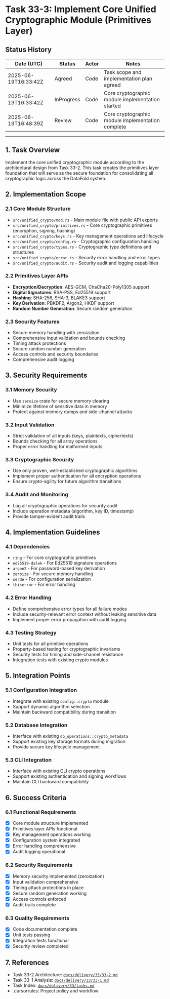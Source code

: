 # Task 33-3: Implement Core Unified Cryptographic Module (Primitives Layer)

## Status History

| Date (UTC)           | Status      | Actor      | Notes                                      |
|----------------------|-------------|------------|---------------------------------------------|
| 2025-06-19T16:33:42Z | Agreed      | Code       | Task scope and implementation plan agreed   |
| 2025-06-19T16:33:42Z | InProgress  | Code       | Core cryptographic module implementation started |
| 2025-06-19T16:48:39Z | Review      | Code       | Core cryptographic module implementation complete |

---

## 1. Task Overview

Implement the core unified cryptographic module according to the architectural design from Task 33-2. This task creates the primitives layer foundation that will serve as the secure foundation for consolidating all cryptographic logic across the DataFold system.

## 2. Implementation Scope

### 2.1 Core Module Structure
- `src/unified_crypto/mod.rs` - Main module file with public API exports
- `src/unified_crypto/primitives.rs` - Core cryptographic primitives (encryption, signing, hashing)
- `src/unified_crypto/keys.rs` - Key management operations and lifecycle
- `src/unified_crypto/config.rs` - Cryptographic configuration handling
- `src/unified_crypto/types.rs` - Cryptographic type definitions and structures
- `src/unified_crypto/error.rs` - Security error handling and error types
- `src/unified_crypto/audit.rs` - Security audit and logging capabilities

### 2.2 Primitives Layer APIs
- **Encryption/Decryption**: AES-GCM, ChaCha20-Poly1305 support
- **Digital Signatures**: RSA-PSS, Ed25519 support
- **Hashing**: SHA-256, SHA-3, BLAKE3 support
- **Key Derivation**: PBKDF2, Argon2, HKDF support
- **Random Number Generation**: Secure random generation

### 2.3 Security Features
- Secure memory handling with zeroization
- Comprehensive input validation and bounds checking
- Timing attack protections
- Secure random number generation
- Access controls and security boundaries
- Comprehensive audit logging

## 3. Security Requirements

### 3.1 Memory Security
- Use `zeroize` crate for secure memory clearing
- Minimize lifetime of sensitive data in memory
- Protect against memory dumps and side-channel attacks

### 3.2 Input Validation
- Strict validation of all inputs (keys, plaintexts, ciphertexts)
- Bounds checking for all array operations
- Proper error handling for malformed inputs

### 3.3 Cryptographic Security
- Use only proven, well-established cryptographic algorithms
- Implement proper authentication for all encryption operations
- Ensure crypto-agility for future algorithm transitions

### 3.4 Audit and Monitoring
- Log all cryptographic operations for security audit
- Include operation metadata (algorithm, key ID, timestamp)
- Provide tamper-evident audit trails

## 4. Implementation Guidelines

### 4.1 Dependencies
- `ring` - For core cryptographic primitives
- `ed25519-dalek` - For Ed25519 signature operations
- `argon2` - For password-based key derivation
- `zeroize` - For secure memory handling
- `serde` - For configuration serialization
- `thiserror` - For error handling

### 4.2 Error Handling
- Define comprehensive error types for all failure modes
- Include security-relevant error context without leaking sensitive data
- Implement proper error propagation with audit logging

### 4.3 Testing Strategy
- Unit tests for all primitive operations
- Property-based testing for cryptographic invariants
- Security tests for timing and side-channel resistance
- Integration tests with existing crypto modules

## 5. Integration Points

### 5.1 Configuration Integration
- Integrate with existing `config::crypto` module
- Support dynamic algorithm selection
- Maintain backward compatibility during transition

### 5.2 Database Integration
- Interface with existing `db_operations::crypto_metadata`
- Support existing key storage formats during migration
- Provide secure key lifecycle management

### 5.3 CLI Integration
- Interface with existing CLI crypto operations
- Support existing authentication and signing workflows
- Maintain CLI backward compatibility

## 6. Success Criteria

### 6.1 Functional Requirements
- [x] Core module structure implemented
- [x] Primitives layer APIs functional
- [x] Key management operations working
- [x] Configuration system integrated
- [x] Error handling comprehensive
- [x] Audit logging operational

### 6.2 Security Requirements
- [x] Memory security implemented (zeroization)
- [x] Input validation comprehensive
- [x] Timing attack protections in place
- [x] Secure random generation working
- [x] Access controls enforced
- [x] Audit trails complete

### 6.3 Quality Requirements
- [x] Code documentation complete
- [x] Unit tests passing
- [x] Integration tests functional
- [x] Security review completed

## 7. References

- Task 33-2 Architecture: [`docs/delivery/33/33-2.md`](./33-2.md)
- Task 33-1 Analysis: [`docs/delivery/33/33-1.md`](./33-1.md)
- Task Index: [`docs/delivery/33/tasks.md`](./tasks.md)
- .cursorrules: Project policy and workflow